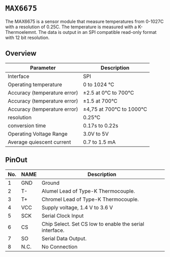 # ``MAX6675``

The MAX6675 is a sensor module that measure temperatures from 0-1027C with a resolution of 0.25C. The temperature is measured with a K-Thermoelemnt. The data is output in an SPI compatible read-only format with 12 bit resolution.

## Overview
  
| Parameter | Description |  
| --- | --- |  
| Interface | SPI |
| Operating temperature | 0 to 1024 °C |
| Accuracy (temperature error) | ±2.5 at 0°C to 700°C |
| Accuracy (temperature error) | ±1.5 at 700°C |
| Accuracy (temperature error) | ±4,75 at 700°C to 1000°C |  
| resolution | 0.25°C |  
| conversion time | 0.17s to 0.22s |  
| Operating Voltage Range | 3.0V to 5V |  
| Average quiescent current | 0.7 to 1.5 mA |  

## PinOut
| No. | NAME | Description |
| --- | --- | --- |
| 1 | GND | Ground |
| 2 | T- | Alumel Lead of Type-K Thermocouple. |
| 3 |T+ | Chromel Lead of Type-K Thermocouple. |
| 4 | VCC | Supply voltage, 1.4 V to 3.6 V |
| 5 | SCK | Serial Clock Input |
| 6 | CS | Chip Select. Set CS low to enable the serial interface. |
| 7 | SO | Serial Data Output. |
| 8 | N.C. | No Connection |
